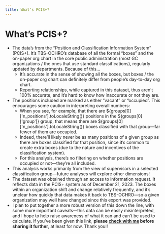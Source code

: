```yaml
---
title: What’s PCIS+?
---
```


# What’s PCIS+?

- The data’s from the “Position and Classification Information System” (PCIS+). It’s TBS-OCHRO’s database of all the formal “boxes” and the on-paper org chart in the core public administration (most GC organizations / the ones that use standard classifications), regularly updated by departments. Because of this...
  - It’s accurate in the sense of showing all the boxes, but boxes / the on-paper org chart can definitely differ from people’s day-to-day org chart.
  - Reporting relationships, while captured in this dataset, thus aren’t 100% accurate, and it’s hard to know how inaccurate or not they are.
- The positions included are marked as either “vacant” or “occupied”. This encourages some caution in interpreting overall numbers:
  - When you see, for example, that there are ${groups[0]['n_positions'].toLocaleString()} positions in the ${groups[0]['group']} group, that means there are ${groups[0]['n_positions'].toLocaleString()} boxes classified with that group—far fewer of them are occupied.
  - Indeed, there’ll likely never be as many positions of a given group as there are boxes classified for that position, since it’s common to create extra boxes (due to the nature and incentives of the classification system).
  - For this analysis, there’s no filtering on whether positions are occupied or not—they’re all included.
- This analysis works primarily from the view of supervisors in a selected classification group—future analyses will explore other dimensions!
- The dataset was obtained through an access to information request. It reflects data in the PCIS+ system as of December 21, 2023. The boxes within an organization shift and change relatively frequently, and it’s unclear how quickly that data makes it back to TBS-OCHRO—so a given organization may well have changed since this export was provided.
- I plan to put together a more robust version of this down the line, with some more important caveats—this data can be easily misinterpreted, and I hope to help raise awareness of what it can and can’t be used to calculate. If you’ve been given this link, **please [check with me](https://lucascherkewski.com/contact/) before sharing it further**, at least for now. Thank you!!
